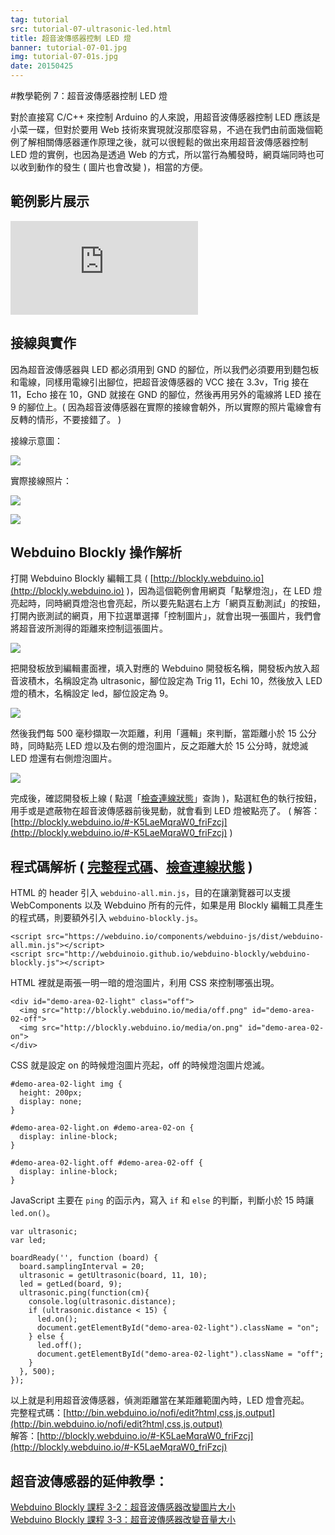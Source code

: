 ```yaml
---
tag: tutorial
src: tutorial-07-ultrasonic-led.html
title: 超音波傳感器控制 LED 燈
banner: tutorial-07-01.jpg
img: tutorial-07-01s.jpg
date: 20150425
---
```


<!-- @@master  = ../../_layout.html-->

<!-- @@block  =  meta-->

<title>教學範例 7：超音波傳感器控制 LED 燈 :::: Webduino = Web × Arduino</title>

<meta name="description" content="對於直接寫 C/C++ 來控制 Arduino 的人來說，用超音波傳感器控制 LED 應該是小菜一碟，但對於要用 Web 技術來實現就沒那麼容易，不過在我們由前面幾個 webduino 範例了解相關傳感器運作原理之後，就可以很輕鬆的做出來用超音波傳感器控制 LED 燈的實例，也因為是透過 Web 的方式，所以當行為觸發時，網頁端同時也可以收到動作的發生 ( 圖片也會改變 )，相當的方便。">

<meta itemprop="description" content="對於直接寫 C/C++ 來控制 Arduino 的人來說，用超音波傳感器控制 LED 應該是小菜一碟，但對於要用 Web 技術來實現就沒那麼容易，不過在我們由前面幾個 webduino 範例了解相關傳感器運作原理之後，就可以很輕鬆的做出來用超音波傳感器控制 LED 燈的實例，也因為是透過 Web 的方式，所以當行為觸發時，網頁端同時也可以收到動作的發生 ( 圖片也會改變 )，相當的方便。">

<meta property="og:description" content="對於直接寫 C/C++ 來控制 Arduino 的人來說，用超音波傳感器控制 LED 應該是小菜一碟，但對於要用 Web 技術來實現就沒那麼容易，不過在我們由前面幾個 webduino 範例了解相關傳感器運作原理之後，就可以很輕鬆的做出來用超音波傳感器控制 LED 燈的實例，也因為是透過 Web 的方式，所以當行為觸發時，網頁端同時也可以收到動作的發生 ( 圖片也會改變 )，相當的方便。">

<meta property="og:title" content="教學範例 7：超音波傳感器控制 LED 燈" >

<meta property="og:url" content="https://webduino.io/tutorials/tutorial-07-ultrasonic-led.html">

<meta property="og:image" content="https://webduino.io/img/tutorials/tutorial-07-01s.jpg">

<meta itemprop="image" content="https://webduino.io/img/tutorials/tutorial-07-01s.jpg">

<include src="../_include-tutorials.html"></include>

<!-- @@close-->

<!-- @@block  =  preAndNext-->

<include src="../_include-tutorials-content.html"></include>

<!-- @@close-->



<!-- @@block  =  tutorials-->
#教學範例 7：超音波傳感器控制 LED 燈

對於直接寫 C/C++ 來控制 Arduino 的人來說，用超音波傳感器控制 LED 應該是小菜一碟，但對於要用 Web 技術來實現就沒那麼容易，不過在我們由前面幾個範例了解相關傳感器運作原理之後，就可以很輕鬆的做出來用超音波傳感器控制 LED 燈的實例，也因為是透過 Web 的方式，所以當行為觸發時，網頁端同時也可以收到動作的發生 ( 圖片也會改變 )，相當的方便。

## 範例影片展示

<iframe class="youtube" src="https://www.youtube.com/embed/pRMjbzPXWvw" frameborder="0" allowfullscreen></iframe>

## 接線與實作

因為超音波傳感器與 LED 都必須用到 GND 的腳位，所以我們必須要用到麵包板和電線，同樣用電線引出腳位，把超音波傳感器的 VCC 接在 3.3v，Trig 接在 11，Echo 接在 10，GND 就接在 GND 的腳位，然後再用另外的電線將 LED 接在 9 的腳位上。( 因為超音波傳感器在實際的接線會朝外，所以實際的照片電線會有反轉的情形，不要接錯了。 )

接線示意圖：

![](../img/tutorials/tutorial-07-02.jpg)

實際接線照片：

![](../img/tutorials/tutorial-07-03.jpg)

![](../img/tutorials/tutorial-07-04.jpg)



## Webduino Blockly 操作解析

打開 Webduino Blockly 編輯工具 ( [http://blockly.webduino.io](http://blockly.webduino.io) )，因為這個範例會用網頁「點擊燈泡」，在 LED 燈亮起時，同時網頁燈泡也會亮起，所以要先點選右上方「網頁互動測試」的按鈕，打開內嵌測試的網頁，用下拉選單選擇「控制圖片」，就會出現一張圖片，我們會將超音波所測得的距離來控制這張圖片。

![](../img/tutorials/tutorial-07-05.jpg)

把開發板放到編輯畫面裡，填入對應的 Webduino 開發板名稱，開發板內放入超音波積木，名稱設定為 ultrasonic，腳位設定為 Trig 11，Echi 10，然後放入 LED 燈的積木，名稱設定 led，腳位設定為 9。

![](../img/tutorials/tutorial-07-06.jpg)

然後我們每 500 毫秒擷取一次距離，利用「邏輯」來判斷，當距離小於 15 公分時，同時點亮 LED 燈以及右側的燈泡圖片，反之距離大於 15 公分時，就熄滅 LED 燈還有右側燈泡圖片。

![](../img/tutorials/tutorial-07-07.jpg)

完成後，確認開發板上線 ( 點選「[檢查連線狀態](https://webduino.io/device.html)」查詢 )，點選紅色的執行按鈕，用手或是遮蔽物在超音波傳感器前後晃動，就會看到 LED 燈被點亮了。
( 解答：[http://blockly.webduino.io/#-K5LaeMqraW0_friFzcj](http://blockly.webduino.io/#-K5LaeMqraW0_friFzcj) )

## 程式碼解析 ( [完整程式碼](http://bin.webduino.io/nofi/edit?html,css,js,output)、[檢查連線狀態](https://webduino.io/device.html) )

HTML 的 header 引入 `webduino-all.min.js`，目的在讓瀏覽器可以支援 WebComponents 以及 Webduino 所有的元件，如果是用 Blockly 編輯工具產生的程式碼，則要額外引入 `webduino-blockly.js`。

	<script src="https://webduino.io/components/webduino-js/dist/webduino-all.min.js"></script>
	<script src="http://webduinoio.github.io/webduino-blockly/webduino-blockly.js"></script>


HTML 裡就是兩張一明一暗的燈泡圖片，利用 CSS 來控制哪張出現。

	<div id="demo-area-02-light" class="off">
	  <img src="http://blockly.webduino.io/media/off.png" id="demo-area-02-off">
	  <img src="http://blockly.webduino.io/media/on.png" id="demo-area-02-on">
	</div>

CSS 就是設定 on 的時候燈泡圖片亮起，off 的時候燈泡圖片熄滅。

	#demo-area-02-light img {
	  height: 200px;
	  display: none;
	}

	#demo-area-02-light.on #demo-area-02-on {
	  display: inline-block;
	}

	#demo-area-02-light.off #demo-area-02-off {
	  display: inline-block;
	}

JavaScript 主要在 `ping` 的函示內，寫入 `if` 和 `else` 的判斷，判斷小於 15 時讓 `led.on()`。

	var ultrasonic;
	var led;

	boardReady('', function (board) {
	  board.samplingInterval = 20;
	  ultrasonic = getUltrasonic(board, 11, 10);
	  led = getLed(board, 9);
	  ultrasonic.ping(function(cm){
	    console.log(ultrasonic.distance);
	    if (ultrasonic.distance < 15) {
	      led.on();
	      document.getElementById("demo-area-02-light").className = "on";
	    } else {
	      led.off();
	      document.getElementById("demo-area-02-light").className = "off";
	    }
	  }, 500);
	});

以上就是利用超音波傳感器，偵測距離當在某距離範圍內時，LED 燈會亮起。  
完整程式碼：[http://bin.webduino.io/nofi/edit?html,css,js,output](http://bin.webduino.io/nofi/edit?html,css,js,output)  
解答：[http://blockly.webduino.io/#-K5LaeMqraW0_friFzcj](http://blockly.webduino.io/#-K5LaeMqraW0_friFzcj)

## 超音波傳感器的延伸教學：

[Webduino Blockly 課程 3-2：超音波傳感器改變圖片大小](http://blockly.webduino.io/?lang=zh-hant&page=tutorials/ultrasonic-2#-JvS-qZVOxcFtjlMhYlP)  
[Webduino Blockly 課程 3-3：超音波傳感器改變音量大小](http://blockly.webduino.io/?lang=zh-hant&page=tutorials/ultrasonic-3#-JvS09LhPCGEY4M1-juO) 

<!-- @@close-->